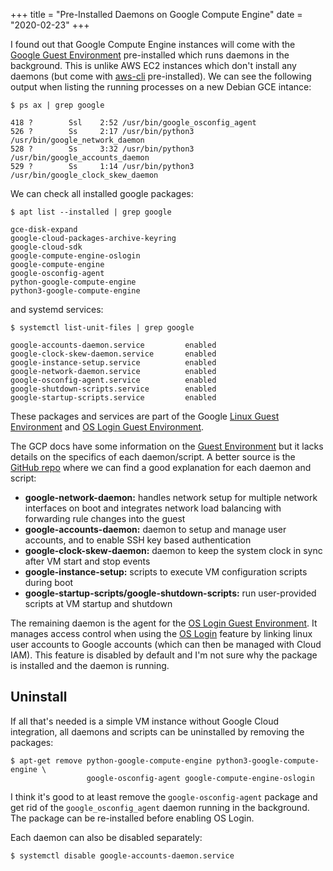+++
title = "Pre-Installed Daemons on Google Compute Engine"
date = "2020-02-23"
+++

I found out that Google Compute Engine instances will come with the [Google Guest Environment](https://cloud.google.com/compute/docs/images/guest-environment) pre-installed which runs daemons in the background. This is unlike AWS EC2 instances which don't install any daemons (but come with [aws-cli](https://github.com/aws/aws-cli) pre-installed). We can see the following output when listing the running processes on a new Debian GCE intance:

```
$ ps ax | grep google

418 ?        Ssl    2:52 /usr/bin/google_osconfig_agent
526 ?        Ss     2:17 /usr/bin/python3 /usr/bin/google_network_daemon
528 ?        Ss     3:32 /usr/bin/python3 /usr/bin/google_accounts_daemon
529 ?        Ss     1:14 /usr/bin/python3 /usr/bin/google_clock_skew_daemon
```

We can check all installed google packages:

```
$ apt list --installed | grep google

gce-disk-expand
google-cloud-packages-archive-keyring
google-cloud-sdk
google-compute-engine-oslogin
google-compute-engine
google-osconfig-agent
python-google-compute-engine
python3-google-compute-engine
```

and systemd services:

```
$ systemctl list-unit-files | grep google

google-accounts-daemon.service         enabled
google-clock-skew-daemon.service       enabled
google-instance-setup.service          enabled
google-network-daemon.service          enabled
google-osconfig-agent.service          enabled
google-shutdown-scripts.service        enabled
google-startup-scripts.service         enabled
```

These packages and services are part of the Google [Linux Guest Environment](https://cloud.google.com/compute/docs/images/guest-environment) and [OS Login Guest Environment](https://cloud.google.com/compute/docs/instances/managing-instance-access).

The GCP docs have some information on the [Guest Environment](https://cloud.google.com/compute/docs/images/guest-environment) but it lacks details on the specifics of each daemon/script. A better source is the [GitHub repo](https://github.com/GoogleCloudPlatform/compute-image-packages/tree/master/packages/python-google-compute-engine) where we can find a good explanation for each daemon and script:

*   **google-network-daemon:** handles network setup for multiple network interfaces on boot and integrates network load balancing with forwarding rule changes into the guest
*   **google-accounts-daemon:** daemon to setup and manage user accounts, and to enable SSH key based authentication
*   **google-clock-skew-daemon:** daemon to keep the system clock in sync after VM start and stop events
*   **google-instance-setup:** scripts to execute VM configuration scripts during boot
*   **google-startup-scripts/google-shutdown-scripts:** run user-provided scripts at VM startup and shutdown

The remaining daemon is the agent for the [OS Login Guest Environment](https://github.com/GoogleCloudPlatform/guest-oslogin). It manages access control when using the [OS Login](https://cloud.google.com/compute/docs/oslogin/) feature by linking linux user accounts to Google accounts (which can then be managed with Cloud IAM). This feature is disabled by default and I'm not sure why the package is installed and the daemon is running.

## Uninstall

If all that's needed is a simple VM instance without Google Cloud integration, all daemons and scripts can be uninstalled by removing the packages:

```
$ apt-get remove python-google-compute-engine python3-google-compute-engine \
                 google-osconfig-agent google-compute-engine-oslogin
```

I think it's good to at least remove the `google-osconfig-agent` package and get rid of the `google_osconfig_agent` daemon running in the background. The package can be re-installed before enabling OS Login.

Each daemon can also be disabled separately:

```
$ systemctl disable google-accounts-daemon.service
```
